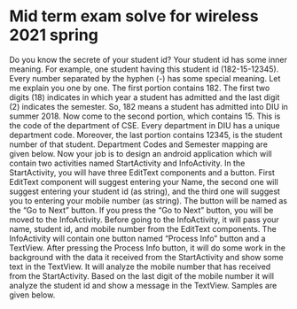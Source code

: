 # Mid term exam solve for wireless 2021 spring 

Do you know the secrete of your student id? Your student id has some inner meaning. For
example, one student having this student id (182-15-12345). Every number separated by the
hyphen (-) has some special meaning. Let me explain you one by one. The first portion contains
182. The first two digits (18) indicates in which year a student has admitted and the last digit (2)
indicates the semester. So, 182 means a student has admitted into DIU in summer 2018. Now
come to the second portion, which contains 15. This is the code of the department of CSE. Every
department in DIU has a unique department code. Moreover, the last portion contains 12345, is
the student number of that student. Department Codes and Semester mapping are given below.
Now your job is to design an android application which will contain two activities
named StartActivity and InfoActivity. In the StartActivity, you will have three EditText
components and a button. First EditText component will suggest entering your Name, the
second one will suggest entering your student id (as string), and the third one will suggest you
to entering your mobile number (as string). The button will be named as the “Go to Next” button.
If you press the “Go to Next” button, you will be moved to the InfoActivity. Before going to the
InfoActivity, it will pass your name, student id, and mobile number from the EditText
components. The InfoActivity will contain one button named “Process Info” button and a
TextView. After pressing the Process Info button, it will do some work in the background with
the data it received from the StartActivity and show some text in the TextView. It will analyze the
mobile number that has received from the StartActivity. Based on the last digit of the mobile
number it will analyze the student id and show a message in the TextView. Samples are given
below.
